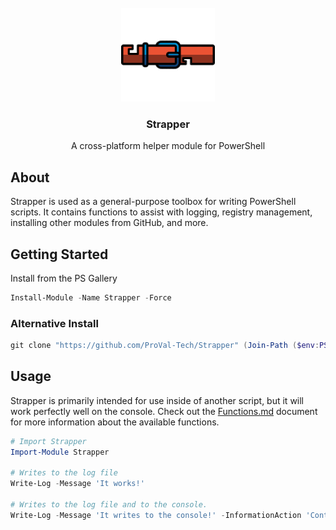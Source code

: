 <br />
<div align="center">
    <a href="https://github.com/ProVal-Tech/Strapper">
        <img src="res/img/strapper.png" alt="Logo" width="150" height="150">
    </a>
    <h3 align="center">Strapper</h3>
    <p align="center">
      A cross-platform helper module for PowerShell
    </p>
</div>

## About

Strapper is used as a general-purpose toolbox for writing PowerShell scripts. It contains functions to assist with logging, registry management, installing other modules from GitHub, and more.

## Getting Started

Install from the PS Gallery

```powershell
Install-Module -Name Strapper -Force
```

### Alternative Install

```powershell
git clone "https://github.com/ProVal-Tech/Strapper" (Join-Path ($env:PSModulePath -split $(if(!$IsWindows) {':'} else {';'}) | Select-Object -First 1) "Strapper\1.0.0")
```

## Usage

Strapper is primarily intended for use inside of another script, but it will work perfectly well on the console. Check out the [Functions.md](./Functions.md) document for more information about the available functions.

```powershell
# Import Strapper
Import-Module Strapper

# Writes to the log file
Write-Log -Message 'It works!'

# Writes to the log file and to the console.
Write-Log -Message 'It writes to the console!' -InformationAction 'Continue'
```
